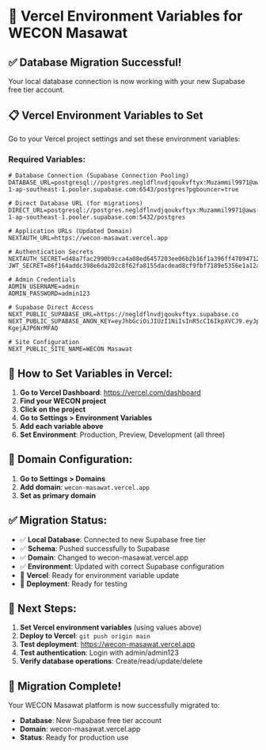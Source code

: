 # 🚀 Vercel Environment Variables for WECON Masawat

## ✅ **Database Migration Successful!**

Your local database connection is now working with your new Supabase free tier account. 

## 📋 **Vercel Environment Variables to Set**

Go to your Vercel project settings and set these environment variables:

### **Required Variables:**

```env
# Database Connection (Supabase Connection Pooling)
DATABASE_URL=postgresql://postgres.negldflnvdjqoukvftyx:Muzammil9971@aws-1-ap-southeast-1.pooler.supabase.com:6543/postgres?pgbouncer=true

# Direct Database URL (for migrations)
DIRECT_URL=postgresql://postgres.negldflnvdjqoukvftyx:Muzammil9971@aws-1-ap-southeast-1.pooler.supabase.com:5432/postgres

# Application URLs (Updated Domain)
NEXTAUTH_URL=https://wecon-masawat.vercel.app

# Authentication Secrets
NEXTAUTH_SECRET=d48a7fac2990b9cca4a08ed6457203ee06b2b16f1a396ff47094712b9fa91239
JWT_SECRET=86f164addc398e6da202c8f62fa8155dacdead8cf9fbf7189e5356e1a12a87c8

# Admin Credentials
ADMIN_USERNAME=admin
ADMIN_PASSWORD=admin123

# Supabase Direct Access
NEXT_PUBLIC_SUPABASE_URL=https://negldflnvdjqoukvftyx.supabase.co
NEXT_PUBLIC_SUPABASE_ANON_KEY=eyJhbGciOiJIUzI1NiIsInR5cCI6IkpXVCJ9.eyJpc3MiOiJzdXBhYmFzZSIsInJlZiI6Im5lZ2xkZmxudmRqcW91a3ZmdHl4Iiwicm9sZSI6ImFub24iLCJpYXQiOjE3NTYxNDQxNDIsImV4cCI6MjA3MTcyMDE0Mn0.je32vCE8ki1DD2yLHVHKJtrrWk6b-KgejAJP6NrMFAQ

# Site Configuration
NEXT_PUBLIC_SITE_NAME=WECON Masawat
```

## 🔧 **How to Set Variables in Vercel:**

1. **Go to Vercel Dashboard**: https://vercel.com/dashboard
2. **Find your WECON project**
3. **Click on the project**
4. **Go to Settings > Environment Variables**
5. **Add each variable above**
6. **Set Environment**: Production, Preview, Development (all three)

## 🎯 **Domain Configuration:**

1. **Go to Settings > Domains**
2. **Add domain**: `wecon-masawat.vercel.app`
3. **Set as primary domain**

## ✅ **Migration Status:**

- ✅ **Local Database**: Connected to new Supabase free tier
- ✅ **Schema**: Pushed successfully to Supabase
- ✅ **Domain**: Changed to wecon-masawat.vercel.app
- ✅ **Environment**: Updated with correct Supabase configuration
- 🔄 **Vercel**: Ready for environment variable update
- 🔄 **Deployment**: Ready for testing

## 🚀 **Next Steps:**

1. **Set Vercel environment variables** (using values above)
2. **Deploy to Vercel**: `git push origin main`
3. **Test deployment**: https://wecon-masawat.vercel.app
4. **Test authentication**: Login with admin/admin123
5. **Verify database operations**: Create/read/update/delete

## 🎉 **Migration Complete!**

Your WECON Masawat platform is now successfully migrated to:
- **Database**: New Supabase free tier account
- **Domain**: wecon-masawat.vercel.app
- **Status**: Ready for production use
